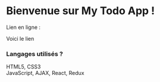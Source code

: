 <h1>Bienvenue sur My Todo App !</h1>

Lien en ligne : 
<link href="http://mohamed-bouhlel.com/todoList/">Voici le lien</link>


<h3>Langages utilisés ?</h3>

HTML5, CSS3 <br>
JavaScript, AJAX, React, Redux
